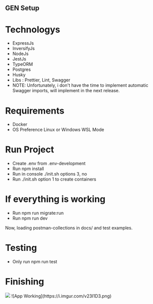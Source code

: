 ## GEN Setup

# Technologys

- ExpressJs
- InversifyJs
- NodeJs
- JestJs
- TypeORM
- Postgres
- Husky
- Libs : Prettier, Lint, Swagger
- NOTE: Unfortunately, i don't have the time to implement automatic Swagger imports, will implement in the next release.

# Requirements

- Docker
- OS Preference Linux or Windows WSL Mode

# Run Project

- Create .env from .env-development
- Run npm install
- Run in console ./init.sh options 3, no
- Run ./init.sh option 1 to create containers

# If everything is working
- Run npm run migrate:run
- Run npm run dev

Now, loading postman-collections in docs/ and test examples.

# Testing

- Only run npm run test


# Finishing

<img src="https://i.imgur.com/v23I1D3.png">
![App Working](https://i.imgur.com/v23I1D3.png)